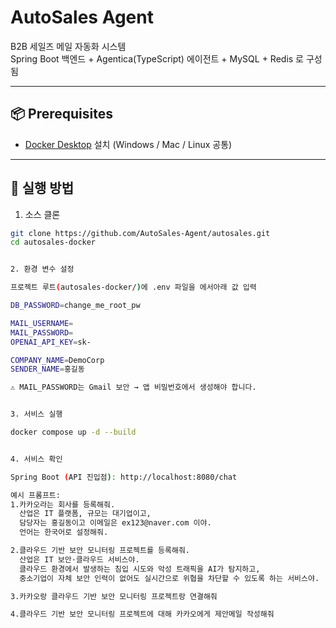 # AutoSales Agent

B2B 세일즈 메일 자동화 시스템  
Spring Boot 백엔드 + Agentica(TypeScript) 에이전트 + MySQL + Redis 로 구성됨

---

## 📦 Prerequisites
- [Docker Desktop](https://www.docker.com/products/docker-desktop) 설치 (Windows / Mac / Linux 공통)

---

## 🚀 실행 방법

1. 소스 클론
```bash
git clone https://github.com/AutoSales-Agent/autosales.git
cd autosales-docker


2. 환경 변수 설정

프로젝트 루트(autosales-docker/)에 .env 파일을 에서아래 값 입력

DB_PASSWORD=change_me_root_pw

MAIL_USERNAME=
MAIL_PASSWORD=
OPENAI_API_KEY=sk-

COMPANY_NAME=DemoCorp
SENDER_NAME=홍길동

⚠️ MAIL_PASSWORD는 Gmail 보안 → 앱 비밀번호에서 생성해야 합니다.


3. 서비스 실행

docker compose up -d --build


4. 서비스 확인

Spring Boot (API 진입점): http://localhost:8080/chat

예시 프롬프트: 
1.카카오라는 회사를 등록해줘. 
  산업은 IT 플랫폼, 규모는 대기업이고, 
  담당자는 홍길동이고 이메일은 ex123@naver.com 이야. 
  언어는 한국어로 설정해줘.

2.클라우드 기반 보안 모니터링 프로젝트를 등록해줘. 
  산업은 IT 보안·클라우드 서비스야. 
  클라우드 환경에서 발생하는 침입 시도와 악성 트래픽을 AI가 탐지하고, 
  중소기업이 자체 보안 인력이 없어도 실시간으로 위협을 차단할 수 있도록 하는 서비스야.

3.카카오랑 클라우드 기반 보안 모니터링 프로젝트랑 연결해줘

4.클라우드 기반 보안 모니터링 프로젝트에 대해 카카오에게 제안메일 작성해줘


